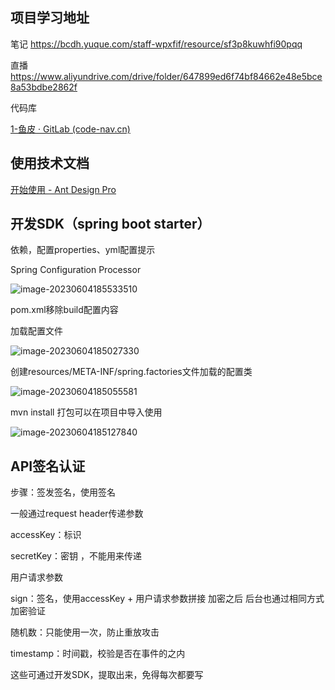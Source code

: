 ## 项目学习地址
笔记
https://bcdh.yuque.com/staff-wpxfif/resource/sf3p8kuwhfi90pqq



直播
https://www.aliyundrive.com/drive/folder/647899ed6f74bf84662e48e5bce8a53bdbe2862f



代码库

[1-鱼皮 · GitLab (code-nav.cn)](http://gitlab.code-nav.cn/root)



## 使用技术文档

[开始使用 - Ant Design Pro](https://pro.ant.design/zh-CN/docs/getting-started/)



## 开发SDK（spring boot starter）

依赖，配置properties、yml配置提示

Spring Configuration Processor

![image-20230604185533510](https://note-1259190304.cos.ap-chengdu.myqcloud.com/note202306041855114.png)



pom.xml移除build配置内容



加载配置文件



![image-20230604185027330](https://note-1259190304.cos.ap-chengdu.myqcloud.com/note202306041850926.png)



创建resources/META-INF/spring.factories文件加载的配置类

![image-20230604185055581](https://note-1259190304.cos.ap-chengdu.myqcloud.com/note202306041850095.png)

mvn install 打包可以在项目中导入使用

![image-20230604185127840](https://note-1259190304.cos.ap-chengdu.myqcloud.com/note202306041851070.png)



## API签名认证

步骤：签发签名，使用签名



一般通过request header传递参数



accessKey：标识

secretKey：密钥 ，不能用来传递

用户请求参数

sign：签名，使用accessKey + 用户请求参数拼接 加密之后 后台也通过相同方式加密验证

随机数：只能使用一次，防止重放攻击

timestamp：时间戳，校验是否在事件的之内



这些可通过开发SDK，提取出来，免得每次都要写





